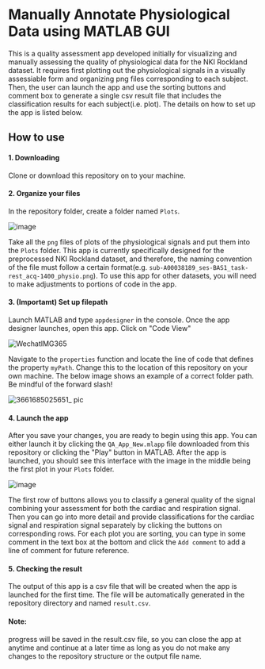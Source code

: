 # Manually Annotate Physiological Data using MATLAB GUI

This is a quality assessment app developed initially for visualizing and manually assessing the quality of physiological data for the NKI Rockland dataset. It requires first plotting out the physiological signals in a visually assessiable form and organizing png files corresponding to each subject. Then, the user can launch the app and use the sorting buttons and comment box to generate a single csv result file that includes the classification results for each subject(i.e. plot). The details on how to set up the app is listed below. 

## How to use
#### 1. Downloading
Clone or download this repository on to your machine. 

#### 2. Organize your files
In the repository folder, create a folder named `Plots`. 

![image](https://github.com/rachel0427/QA_app_new/assets/55034774/5c04483f-3be4-49a8-a1b6-2ff5352eb41b)

Take all the `png` files of plots of the physiological signals and put them into the `Plots` folder. This app is currently specifically designed for the preprocessed NKI Rockland dataset, and therefore, the naming convention of the file must follow a certain format(e.g. `sub-A00038189_ses-BAS1_task-rest_acq-1400_physio.png`). To use this app for other datasets, you will need to make adjustments to portions of code in the app. 

#### 3. (Importamt) Set up filepath
Launch MATLAB and type `appdesigner` in the console. Once the app designer launches, open this app. Click on "Code View"

![WechatIMG365](https://github.com/rachel0427/QA_app_new/assets/55034774/3773bb1f-69e2-43b3-a115-453f24b996e7)

Navigate to the `properties` function and locate the line of code that defines the property `myPath`. Change this to the location of this repository on your own machine. The below image shows an example of a correct folder path. Be mindful of the forward slash!

![3661685025651_ pic](https://github.com/rachel0427/QA_app_new/assets/55034774/dec6690e-2250-4db9-8b32-c97884211913)


#### 4. Launch the app
After you save your changes, you are ready to begin using this app. You can either launch it by clicking the `QA_App_New.mlapp` file downloaded from this repository or clicking the "Play" button in MATLAB. After the app is launched, you should see this interface with the image in the middle being the first plot in your `Plots` folder. 

![image](https://github.com/rachel0427/QA_app_new/assets/55034774/7b42ad1a-ce9e-442c-b4d3-db040b9937f1)

The first row of buttons allows you to classify a general quality of the signal combining your assessment for both the cardiac and respiration signal. Then you can go into more detail and provide classifications for the cardiac signal and respiration signal separately by clicking the buttons on corresponding rows. For each plot you are sorting, you can type in some comment in the text box at the bottom and click the `Add comment` to add a line of comment for future reference. 

#### 5. Checking the result
The output of this app is a csv file that will be created when the app is launched for the first time. The file will be automatically generated in the repository directory and named `result.csv`. 

#### Note: 
progress will be saved in the result.csv file, so you can close the app at anytime and continue at a later time as long as you do not make any changes to the repository structure or the output file name. 
